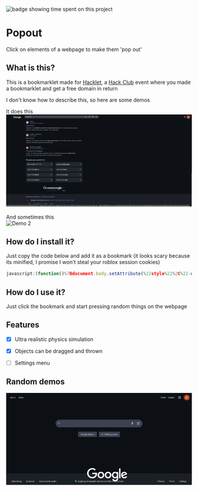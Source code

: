 ![badge showing time spent on this project](https://hackatime-badge.hackclub.com/U08PB6UEYLD/hacklet-submission)

# Popout
Click on elements of a webpage to make them 'pop out'

## What is this?
This is a bookmarklet made for [Hacklet](https://hacklet.hackclub.com/0), a [Hack Club](https://hackclub.com/) event where you made a bookmarklet and get a free domain in return

I don't know how to describe this, so here are some demos

It does this <br>
![Demo](https://github.com/zakkbob/hacklet-submission/blob/main/demos/it-does-this.gif?raw=true)
<br><br>
And sometimes this <br>
![Demo 2](https://github.com/zakkbob/hacklet-submission/blob/main/demos/sometimes-this.gif?raw=true)


## How do I install it?
Just copy the code below and add it as a bookmark (it looks scary because its minified, I promise I won't steal your roblox session cookies)
``` javascript
javascript:(function()%7Bdocument.body.setAttribute(%22style%22%2C%22-webkit-touch-callout%3A%20none%3B-webkit-user-select%3A%20none%3B-khtml-user-select%3A%20none%3B-moz-user-select%3A%20none%3B%20-ms-user-select%3A%20none%3Buser-select%3A%20none%3B%22)%3Bconst%20SHOW_BOUNDING_BOXES%3D!1%3Bvar%20draggedObject%3Dnull%2CdragOffset%3D%7Bx%3A0%2Cy%3A0%7D%2CprevMousePos%3D%7Bx%3A0%2Cy%3A0%7D%2ClastMouseTime%3DDate.now()%3Bfunction%20dragSelectedObject(e)%7Bif(null%3D%3DdraggedObject)return%3Blet%20t%3D(Date.now()-lastMouseTime)%2F1e3%2Co%3D%7By%3A(e.clientY-prevMousePos.y)%2Ft%2Cx%3A(e.clientX-prevMousePos.x)%2Ft%7D%3BdraggedObject.pos.x%3De.clientX-dragOffset.x%2CdraggedObject.pos.y%3De.clientY-dragOffset.y%2CupdateObjectPos(draggedObject)%2CdraggedObject.prevPos.x%3DdraggedObject.pos.x-o.x%2F1e3%2CdraggedObject.prevPos.y%3DdraggedObject.pos.y-o.y%2F1e3%2CprevMousePos%3D%7Bx%3Ae.clientX%2Cy%3Ae.clientY%7D%2ClastMouseTime%3DDate.now()%7Dfunction%20onMouseDown(e%2Ct)%7Be.stopImmediatePropagation()%2CdragOffset.x%3De.clientX-t.pos.x%2CdragOffset.y%3De.clientY-t.pos.y%2CdraggedObject%3Dt%7Dfunction%20onMouseUp(e%2Ct)%7Be.stopImmediatePropagation()%2CdraggedObject%3Dnull%7Dfunction%20addClickListeners()%7Bdocument.querySelectorAll('button%3Anot(.applied)%2C%20div%3Anot(.applied)%2C%20a%3Anot(.applied)%2C%20input%3Anot(.applied)%2C%20select%3Anot(.applied)%2C%20textarea%3Anot(.applied)%2C%20img%3Anot(.applied)%2C%20svg%3Anot(.applied)%2C%20%5Btabindex%5D%3Anot(%5Btabindex%3D%22-1%22%5D)%3Anot(.applied)').forEach(e%3D%3E%7Bconsole.log(%22foind%20el%22)%2Ce.removeAttribute(%22href%22)%2Ce.classList.add(%22applied%22)%2CisVisible(e)%26%26e.addEventListener(%22click%22%2Ct%3D%3E%7BhandleClick(t%2Ce)%7D)%7D)%7Dfunction%20isVisible(e)%7Blet%20t%3DgetComputedStyle(e)%3Breturn%20null!%3De.firstChild%26%263%3D%3De.firstChild.nodeType%7C%7C%22none%22!%3D%3Dt.display%26%26%22hidden%22!%3D%3Dt.visibility%26%26null!%3D%3De.offsetParent%7Dfunction%20handleClick(e%2Ct)%7Be.stopImmediatePropagation()%2CpopOut(t)%7Dfunction%20updateObjectPos(e)%7Be.style.top%3De.pos.y%2B%22px%22%2Ce.style.left%3De.pos.x%2B%22px%22%7Dfunction%20popOut(e)%7Blet%20t%3Ddocument.createElement(%22div%22)%2Co%3Ddocument.body.getBoundingClientRect()%2Cs%3De.getBoundingClientRect()%3Bt.classList.add(%22applied%22)%2Ct.pos%3D%7Bx%3As.left-o.left%2Cy%3As.top-o.top%7D%2Ct.prevPos%3D%7Bx%3At.pos.x%2Cy%3At.pos.y%2B3%7D%2Ct.rect%3D%7Bwidth%3As.width%2Cheight%3As.height%7D%2Ct.style.position%3D%22absolute%22%2Ct.style.width%3Dt.rect.width%2B%22px%22%2Ct.style.height%3Dt.rect.height%2B%22px%22%2Ct.style.overflow%3D%22clip%22%2Ct.style.zIndex%3D1e5%2CupdateObjectPos(t)%2Ce.draggable%3D!1%2Ct.innerHTML%3De.outerHTML%2Cdocument.body.appendChild(t)%2Ce.remove()%2Ct.addEventListener(%22mousedown%22%2Ce%3D%3E%7BonMouseDown(e%2Ct)%7D)%2Ct.addEventListener(%22mouseup%22%2Ce%3D%3E%7BonMouseUp(e%2Ct)%7D)%2CphysicsObjects.push(t)%7Ddocument.onmousemove%3DdragSelectedObject%3Bconst%20ENERGY_MULTIPLIER%3D.2%3Bvar%20physicsObjects%3D%5B%5D%2Cgravity%3D%7Bx%3A0%2Cy%3A1e3%7D%3Bfunction%20isColliding(e%2Ct)%7Breturn%20e.pos.x%2Be.rect.width%3E%3Dt.pos.x%26%26e.pos.x%3C%3Dt.pos.x%2Bt.rect.width%26%26e.pos.y%2Be.rect.height%3E%3Dt.pos.y%26%26e.pos.y%3C%3Dt.pos.y%2Bt.rect.height%7Dfunction%20resolveCollision(e%2Ct)%7Bdx%3De.pos.x%2Be.rect.width%2F2-(t.pos.x%2Bt.rect.width%2F2)%2Cdy%3De.pos.y%2Be.rect.height%2F2-(t.pos.y%2Bt.rect.height%2F2)%2C(xOverlap%3D(e.rect.width%2Bt.rect.width)%2F2-Math.abs(dx))%3C(yOverlap%3D(e.rect.height%2Bt.rect.height)%2F2-Math.abs(dy))%3Fdx%3C0%3F(e.pos.x-%3DxOverlap%2F2%2Ct.pos.x%2B%3DxOverlap%2F2)%3A(e.pos.x%2B%3DxOverlap%2F2%2Ct.pos.y-%3DxOverlap%2F2)%3Ady%3C0%3F(e.pos.y-%3DyOverlap%2F2%2Ct.pos.y%2B%3DyOverlap%2F2)%3A(e.pos.y%2B%3DyOverlap%2F2%2Ct.pos.y-%3DyOverlap%2F2)%7Dfunction%20fixCollisions(e)%7BphysicsObjects.forEach(t%3D%3E%7Be!%3Dt%26%26e!%3DdraggedObject%26%26t!%3DdraggedObject%26%26isColliding(e%2Ct)%26%26resolveCollision(e%2Ct)%7D)%3Blet%20t%3Ddocument.body.clientHeight%2Co%3Ddocument.body.clientWidth%3Bif(e.pos.x%3C0)%7Blet%20s%3De.pos.x-e.prevPos.x%3Be.pos.x%3D0%2Ce.prevPos.x%3D.2*s%7Dif(e.pos.x%2Be.rect.width%3Eo)%7Blet%20i%3De.pos.x-e.prevPos.x%3Be.pos.x%3Do-e.rect.width%2Ce.prevPos.x%3De.pos.x%2B.2*i%7Dif(e.pos.y%3C0)%7Blet%20p%3De.pos.y-e.prevPos.y%3Be.pos.y%3D0%2Ce.prevPos.y%3D.2*p%7Dif(e.pos.y%2Be.rect.height%3Et)%7Blet%20n%3De.pos.y-e.prevPos.y%3Be.pos.y%3Dt-e.rect.height%2Ce.prevPos.y%3De.pos.y%2B.2*n%7D%7Dfunction%20applyGravity(e%2Ct)%7Blet%20o%3D%7Bx%3Ae.pos.x%2Cy%3Ae.pos.y%7D%3Be.pos.x%3D2*e.pos.x-e.prevPos.x%2Bgravity.x*t%2F1e3*t%2F1e3%2Ce.pos.y%3D2*e.pos.y-e.prevPos.y%2Bgravity.y*t%2F1e3*t%2F1e3%2Ce.prevPos%3Do%7Dfunction%20physicsLoop(e)%7Blet%20t%3DDate.now()-e%3Be%2B%3Dt%2Ct%3DMath.min(t%2C100)%2CphysicsObjects.forEach(e%3D%3E%7Be!%3DdraggedObject%26%26applyGravity(e%2Ct)%7D)%2CphysicsObjects.forEach(e%3D%3E%7Be!%3DdraggedObject%26%26(fixCollisions(e%2Ct)%2CupdateObjectPos(e))%7D)%2CsetTimeout(()%3D%3E%7BphysicsLoop(e)%7D)%7DaddClickListeners()%2CphysicsLoop(Date.now())%3Bvar%20lastFrame%3DDate.now()%3B%7D)()%3B
```

## How do I use it?
Just click the bookmark and start pressing random things on the webpage

## Features
- [x] Ultra realistic physics simulation
- [x] Objects can be dragged and thrown
- [ ] Settings menu


## Random demos
![Bouncing google logo demo](https://github.com/zakkbob/hacklet-submission/blob/main/demos/dvd-logo.gif?raw=true)

